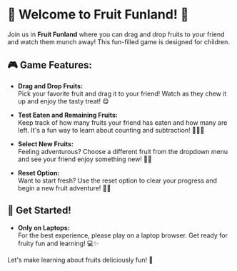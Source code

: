 # 🍏 Welcome to Fruit Funland! 🍍

Join us in **Fruit Funland** where you can drag and drop fruits to your friend and watch them munch away! This fun-filled game is designed for children.

## 🎮 Game Features:

- **Drag and Drop Fruits:**  
  Pick your favorite fruit and drag it to your friend! Watch as they chew it up and enjoy the tasty treat! 😋

- **Test Eaten and Remaining Fruits:**  
  Keep track of how many fruits your friend has eaten and how many are left. It's a fun way to learn about counting and subtraction! 🍒➖🍓

- **Select New Fruits:**  
  Feeling adventurous? Choose a different fruit from the dropdown menu and see your friend enjoy something new! 🍉🍊

- **Reset Option:**  
  Want to start fresh? Use the reset option to clear your progress and begin a new fruit adventure! 🔄🌟

## 🥳 Get Started!

- **Only on Laptops:**  
  For the best experience, please play on a laptop browser. Get ready for fruity fun and learning! 💻✨

Let's make learning about fruits deliciously fun! 🎉
